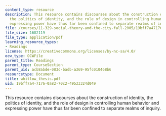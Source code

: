 ```yaml
---
content_type: resource
description: This resource contains discourses about the construction of identity,
  the politics of identity, and the role of design in controlling human behavior and
  expressing power have thus far been confined to separate realms of inquiry.
file: /courses/11-329-social-theory-and-the-city-fall-2005/19bff7a471760a8270c249533324d049_whitlow_thesis.pdf
file_size: 1682119
file_type: application/pdf
learning_resource_types:
- Readings
license: https://creativecommons.org/licenses/by-nc-sa/4.0/
ocw_type: OCWFile
parent_title: Readings
parent_type: CourseSection
parent_uid: acb8abde-083c-badb-a369-95fc010468b6
resourcetype: Document
title: whitlow_thesis.pdf
uid: 19bff7a4-7176-0a82-70c2-49533324d049
---
```

This resource contains discourses about the construction of identity, the politics of identity, and the role of design in controlling human behavior and expressing power have thus far been confined to separate realms of inquiry.